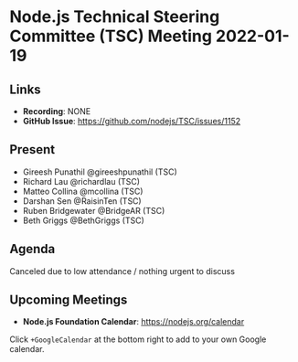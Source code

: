# Node.js Technical Steering Committee (TSC) Meeting 2022-01-19

## Links

* **Recording**:  NONE
* **GitHub Issue**: <https://github.com/nodejs/TSC/issues/1152>

## Present

* Gireesh Punathil @gireeshpunathil (TSC)
* Richard Lau @richardlau (TSC)
* Matteo Collina @mcollina (TSC)
* Darshan Sen @RaisinTen (TSC)
* Ruben Bridgewater @BridgeAR (TSC)
* Beth Griggs @BethGriggs (TSC)

## Agenda

Canceled due to low attendance / nothing urgent to discuss

## Upcoming Meetings

* **Node.js Foundation Calendar**: <https://nodejs.org/calendar>

Click `+GoogleCalendar` at the bottom right to add to your own Google calendar.
